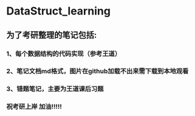 # DataStruct_learning

## 为了考研整理的笔记包括: 
  ### 1、每个数据结构的代码实现（参考王道）
  ### 2、笔记文档md格式，图片在github加载不出来需下载到本地观看 
  ### 3、错题笔记，主要为王道课后习题 
### 祝考研上岸 加油!!!!!
